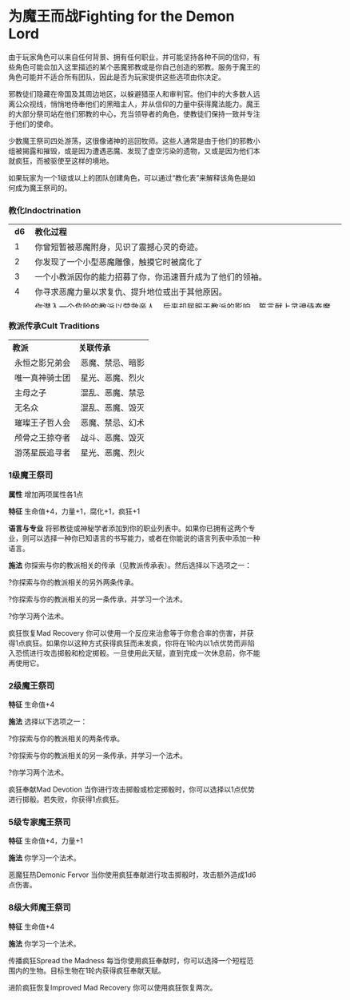 # 为魔王而战Fighting for the Demon Lord

由于玩家角色可以来自任何背景、拥有任何职业，并可能坚持各种不同的信仰，有些角色可能会加入这里描述的某个恶魔邪教或是你自己创造的邪教。服务于魔王的角色可能并不适合所有团队，因此是否为玩家提供这些选项由你决定。

邪教徒们隐藏在帝国及其周边地区，以躲避猎巫人和审判官。他们中的大多数人远离公众视线，悄悄地侍奉他们的黑暗主人，并从信仰的力量中获得魔法能力。魔王的大部分祭司站在他们邪教的中心，充当领导者的角色，使教徒们保持一致并专注于他们的使命。

少数魔王祭司四处游荡，这很像诸神的巡回牧师。这些人通常是由于他们的邪教小组被揭露和摧毁，或是因为遭遇恶魔、发现了虚空污染的遗物，又或是因为他们本就疯狂，而被驱使至这样的境地。

如果玩家为一个1级或以上的团队创建角色，可以通过“教化表”来解释该角色是如何成为魔王祭司的。

### 教化Indoctrination

<table style="HEIGHT: 168px; WIDTH: 667px; BORDER-COLLAPSE: collapse"
data-bordercolor="#000000" data-cellspacing="0" data-cellpadding="2"
width="667" data-border="0">
<tbody>
<tr class="odd">
<td><strong> d6</strong></td>
<td><strong> 教化过程</strong></td>
</tr>
<tr class="even">
<td> 1</td>
<td> 你曾短暂被恶魔附身，见识了震撼心灵的奇迹。</td>
</tr>
<tr class="odd">
<td> 2</td>
<td> 你发现了一个小型恶魔雕像，触摸它时被腐化了</td>
</tr>
<tr class="even">
<td> 3</td>
<td> 一个小教派因你的能力招募了你，你迅速晋升成为了他们的领袖。</td>
</tr>
<tr class="odd">
<td> 4</td>
<td> 你寻求恶魔力量以求复仇、提升地位或出于其他原因。</td>
</tr>
<tr class="even">
<td> 5</td>
<td> 你潜入一个危险的教派以营救亲人，后来却屈服于教派的影响，誓言献上灵魂侍奉魔王。</td>
</tr>
<tr class="odd">
<td> 6</td>
<td><p> 你迷恋上了一本奇异之书，最终被其腐化。</p></td>
</tr>
</tbody>
</table>

### 教派传承Cult Traditions

<table style="HEIGHT: 236px; WIDTH: 281px; BORDER-COLLAPSE: collapse"
data-bordercolor="#000000" data-cellspacing="0" data-cellpadding="2"
width="281" data-border="0">
<tbody>
<tr class="odd">
<td><strong>教派</strong></td>
<td><strong>关联传承</strong> </td>
</tr>
<tr class="even">
<td> 永恒之影兄弟会</td>
<td> 恶魔、禁忌、暗影</td>
</tr>
<tr class="odd">
<td> 唯一真神骑士团</td>
<td> 星光、恶魔、烈火</td>
</tr>
<tr class="even">
<td> 主母之子</td>
<td> 混乱、恶魔、禁忌</td>
</tr>
<tr class="odd">
<td> 无名众</td>
<td> 混乱、恶魔、毁灭</td>
</tr>
<tr class="even">
<td> 璀璨王子哲人会</td>
<td> 恶魔、禁忌、幻术</td>
</tr>
<tr class="odd">
<td> 颅骨之王掠夺者</td>
<td> 战斗、恶魔、毁灭</td>
</tr>
<tr class="even">
<td> 游荡星辰追寻者</td>
<td> 星光、恶魔、烈火</td>
</tr>
<tr class="odd">
<td> 靛青之手姐妹会</td>
<td> 恶魔、预言、通灵</td>
</tr>
</tbody>
</table>

### 1级魔王祭司 

**属性** 增加两项属性各1点  

**特征** 生命值+4，力量+1，腐化+1，疯狂+1  

**语言与专业**
将邪教徒或神秘学者添加到你的职业列表中。如果你已拥有这两个专业，则可以选择一种你已知语言的书写能力，或者在你能说的语言列表中添加一种语言。  

**施法**
你探索与你的教派相关的传承（见教派传承表）。然后选择以下选项之一：

?你探索与你的教派相关的另外两条传承。  

?你探索与你的教派相关的另一条传承，并学习一个法术。  

?你学习两个法术。

疯狂恢复Mad Recovery
你可以使用一个反应来治愈等于你愈合率的伤害，并获得1点疯狂。如果你以这种方式获得疯狂而未发疯，你将在1轮内以1点优势而非陷入恐慌进行攻击掷骰和检定掷骰。一旦使用此天赋，直到完成一次休息前，你不能再使用它。  

### 2级魔王祭司 

**特征** 生命值+4  

**施法** 选择以下选项之一：  

?你探索与你的教派相关的两条传承。  

?你探索与你的教派相关的另一条传承，并学习一个法术。  

?你学习两个法术。

疯狂奉献Mad Devotion
当你进行攻击掷骰或检定掷骰时，你可以选择以1点优势进行掷骰。若失败，你获得1点疯狂。  

### 5级专家魔王祭司 

**特征** 生命值+4，力量+1  

**施法** 你学习一个法术。  

恶魔狂热Demonic Fervor
当你使用疯狂奉献进行攻击掷骰时，攻击额外造成1d6点伤害。  

### 8级大师魔王祭司 

**特征** 生命值+4  

**施法** 你学习一个法术。  

传播疯狂Spread the Madness
每当你使用疯狂奉献时，你可以选择一个短程范围内的生物。目标生物在1轮内获得疯狂奉献天赋。  

进阶疯狂恢复Improved Mad Recovery 你可以使用疯狂恢复两次。
